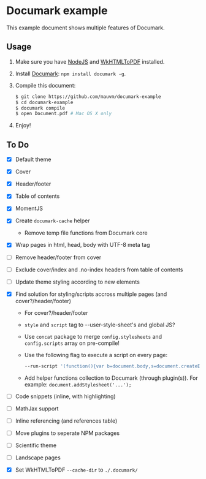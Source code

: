# Documark example

This example document shows multiple features of Documark.

## Usage

1. Make sure you have [NodeJS][nodejs] and [WkHTMLToPDF][wkhtmltopdf] installed.
2. Install [Documark][documark]: `npm install documark -g`.
3. Compile this document:

	```bash
	$ git clone https://github.com/mauvm/documark-example
	$ cd documark-example
	$ documark compile
	$ open Document.pdf # Mac OS X only
	```

4. Enjoy!

## To Do

- [x] Default theme
- [x] Cover
- [x] Header/footer
- [x] Table of contents
- [x] MomentJS
- [x] Create `documark-cache` helper
	- Remove temp file functions from Documark core
- [x] Wrap pages in html, head, body with UTF-8 meta tag
- [ ] Remove header/footer from cover
- [ ] Exclude cover/index and .no-index headers from table of contents
- [ ] Update theme styling according to new elements
- [x] Find solution for styling/scripts accross multiple pages (and cover?/header/footer)
	- For cover?/header/footer
	- `style` and `script` tag to --user-style-sheet's and global JS?
	- Use `concat` package to merge `config.stylesheets` and `config.scripts` array on pre-compile!
	- Use the following flag to execute a script on every page:
		
		```bash
		--run-script '(function(){var b=document.body,s=document.createElement("script");s.src="test.js";b.insertBefore(s,b.firstChild);})();'
		```

	- Add helper functions collection to Documark (through plugin(s)). For example: `document.addStylesheet('...');`

- [ ] Code snippets (inline, with highlighting)
- [ ] MathJax support
- [ ] Inline referencing (and references table)
- [ ] Move plugins to seperate NPM packages
- [ ] Scientific theme
- [ ] Landscape pages
- [x] Set WkHTMLToPDF `--cache-dir` to `./.documark/`

[nodejs]: http://nodejs.org/
[wkhtmltopdf]: http://wkhtmltopdf.org/
[documark]: https://github.com/mauvm/documark
